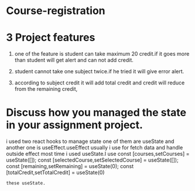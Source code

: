 # Course-registration

# 3 Project features
1. one of the feature is student can take maximum 20 credit.if it goes more than student will get alert and can not add credit.

2. student cannot take one subject twice.if he tried it will give error alert.

3. according to subject credit it will add total credit and credit will reduce from the remaining credit,

# Discuss how you managed the state in your assignment project.

i used two react hooks to manage state one of them are useState and another one is useEffect.useEffect usually i use for fetch data and handle outside effect most time i used useState.I use const [courses,setCourses] = useState([]);
    const [selectedCourse,setSelectedCourse] = useState([]);
    const [remaining,setRemaining] = useState(0);
    const [totalCredit,setTotalCredit] = useState(0)

    these useState.



